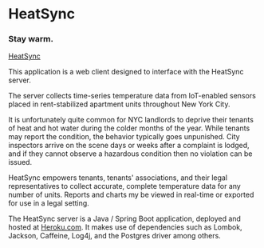 # HeatSync
### Stay warm.

<a href="https://heat-sync.net/" target="_blank">HeatSync</a>

This application is a web client designed to interface with the HeatSync server.

The server collects time-series temperature data from IoT-enabled sensors placed in rent-stabilized apartment units throughout New York City.

It is unfortunately quite common for NYC landlords to deprive their tenants of heat and hot water during the colder months of the year. While tenants may report the condition, the behavior typically goes unpunished. City inspectors arrive on the scene days or weeks after a complaint is lodged, and if they cannot observe a hazardous condition then no violation can be issued.

HeatSync empowers tenants, tenants' associations, and their legal representatives to collect accurate, complete temperature data for any number of units. Reports and charts my be viewed in real-time or exported for use in a legal setting.

The HeatSync server is a Java / Spring Boot application, deployed and hosted at <a href="https://heroku.com" target="_blank">Heroku.com</a>. It makes use of dependencies such as Lombok, Jackson, Caffeine, Log4j, and the Postgres driver among others.
